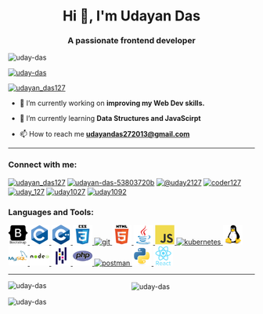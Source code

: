 <h1 align="center">Hi 👋, I'm Udayan Das</h1>
<h3 align="center">A passionate frontend developer</h3>

<p align="left"> <img src="https://komarev.com/ghpvc/?username=uday-das&label=Profile%20views&color=ffbb00&style=flat" alt="uday-das" /> </p>

<p align="left"> <a href="https://github.com/ryo-ma/github-profile-trophy"><img src="https://github-profile-trophy.vercel.app/?username=uday-das" alt="uday-das" /></a> </p>

<p align="left"> <a href="https://twitter.com/udayan_das127" target="blank"><img src="https://img.shields.io/twitter/follow/udayan_das127?logo=twitter&style=for-the-badge" alt="udayan_das127" /></a> </p>

- 🔭 I’m currently working on **improving my Web Dev skills.**

- 🌱 I’m currently learning **Data Structures and JavaScirpt**

- 📫 How to reach me **udayandas272013@gmail.com**

<hr>
<h3 align="left">Connect with me:</h3>
<p align="left">
<a href="https://twitter.com/udayan_das127" target="blank"><img align="center" src="https://raw.githubusercontent.com/rahuldkjain/github-profile-readme-generator/master/src/images/icons/Social/twitter.svg" alt="udayan_das127" height="30" width="40" /></a>
<a href="https://linkedin.com/in/udayan-das-53803720b" target="blank"><img align="center" src="https://raw.githubusercontent.com/rahuldkjain/github-profile-readme-generator/master/src/images/icons/Social/linked-in-alt.svg" alt="udayan-das-53803720b" height="30" width="40" /></a>
<a href="https://medium.com/@uday2127" target="blank"><img align="center" src="https://raw.githubusercontent.com/rahuldkjain/github-profile-readme-generator/master/src/images/icons/Social/medium.svg" alt="@uday2127" height="30" width="40" /></a>
<a href="https://www.codechef.com/users/coder127" target="blank"><img align="center" src="https://cdn.jsdelivr.net/npm/simple-icons@3.1.0/icons/codechef.svg" alt="coder127" height="30" width="40" /></a>
<a href="https://www.hackerrank.com/uday_127" target="blank"><img align="center" src="https://raw.githubusercontent.com/rahuldkjain/github-profile-readme-generator/master/src/images/icons/Social/hackerrank.svg" alt="uday_127" height="30" width="40" /></a>
<a href="https://www.leetcode.com/uday1027" target="blank"><img align="center" src="https://raw.githubusercontent.com/rahuldkjain/github-profile-readme-generator/master/src/images/icons/Social/leet-code.svg" alt="uday1027" height="30" width="40" /></a>
<a href="https://auth.geeksforgeeks.org/user/uday1092" target="blank"><img align="center" src="https://raw.githubusercontent.com/rahuldkjain/github-profile-readme-generator/master/src/images/icons/Social/geeks-for-geeks.svg" alt="uday1092" height="30" width="40" /></a>
</p>

<h3 align="left">Languages and Tools:</h3>
<p align="left"> <a href="https://getbootstrap.com" target="_blank" rel="noreferrer"> <img src="https://raw.githubusercontent.com/devicons/devicon/master/icons/bootstrap/bootstrap-plain-wordmark.svg" alt="bootstrap" width="40" height="40"/> </a> <a href="https://www.cprogramming.com/" target="_blank" rel="noreferrer"> <img src="https://raw.githubusercontent.com/devicons/devicon/master/icons/c/c-original.svg" alt="c" width="40" height="40"/> </a> <a href="https://www.w3schools.com/cpp/" target="_blank" rel="noreferrer"> <img src="https://raw.githubusercontent.com/devicons/devicon/master/icons/cplusplus/cplusplus-original.svg" alt="cplusplus" width="40" height="40"/> </a> <a href="https://www.w3schools.com/css/" target="_blank" rel="noreferrer"> <img src="https://raw.githubusercontent.com/devicons/devicon/master/icons/css3/css3-original-wordmark.svg" alt="css3" width="40" height="40"/> </a> <a href="https://git-scm.com/" target="_blank" rel="noreferrer"> <img src="https://www.vectorlogo.zone/logos/git-scm/git-scm-icon.svg" alt="git" width="40" height="40"/> </a> <a href="https://www.w3.org/html/" target="_blank" rel="noreferrer"> <img src="https://raw.githubusercontent.com/devicons/devicon/master/icons/html5/html5-original-wordmark.svg" alt="html5" width="40" height="40"/> </a> <a href="https://www.java.com" target="_blank" rel="noreferrer"> <img src="https://raw.githubusercontent.com/devicons/devicon/master/icons/java/java-original.svg" alt="java" width="40" height="40"/> </a> <a href="https://developer.mozilla.org/en-US/docs/Web/JavaScript" target="_blank" rel="noreferrer"> <img src="https://raw.githubusercontent.com/devicons/devicon/master/icons/javascript/javascript-original.svg" alt="javascript" width="40" height="40"/> </a> <a href="https://kubernetes.io" target="_blank" rel="noreferrer"> <img src="https://www.vectorlogo.zone/logos/kubernetes/kubernetes-icon.svg" alt="kubernetes" width="40" height="40"/> </a> <a href="https://www.linux.org/" target="_blank" rel="noreferrer"> <img src="https://raw.githubusercontent.com/devicons/devicon/master/icons/linux/linux-original.svg" alt="linux" width="40" height="40"/> </a> <a href="https://www.mysql.com/" target="_blank" rel="noreferrer"> <img src="https://raw.githubusercontent.com/devicons/devicon/master/icons/mysql/mysql-original-wordmark.svg" alt="mysql" width="40" height="40"/> </a> <a href="https://nodejs.org" target="_blank" rel="noreferrer"> <img src="https://raw.githubusercontent.com/devicons/devicon/master/icons/nodejs/nodejs-original-wordmark.svg" alt="nodejs" width="40" height="40"/> </a> <a href="https://pandas.pydata.org/" target="_blank" rel="noreferrer"> <img src="https://raw.githubusercontent.com/devicons/devicon/2ae2a900d2f041da66e950e4d48052658d850630/icons/pandas/pandas-original.svg" alt="pandas" width="40" height="40"/> </a> <a href="https://www.php.net" target="_blank" rel="noreferrer"> <img src="https://raw.githubusercontent.com/devicons/devicon/master/icons/php/php-original.svg" alt="php" width="40" height="40"/> </a> <a href="https://postman.com" target="_blank" rel="noreferrer"> <img src="https://www.vectorlogo.zone/logos/getpostman/getpostman-icon.svg" alt="postman" width="40" height="40"/> </a> <a href="https://www.python.org" target="_blank" rel="noreferrer"> <img src="https://raw.githubusercontent.com/devicons/devicon/master/icons/python/python-original.svg" alt="python" width="40" height="40"/> </a> <a href="https://reactjs.org/" target="_blank" rel="noreferrer"> <img src="https://raw.githubusercontent.com/devicons/devicon/master/icons/react/react-original-wordmark.svg" alt="react" width="40" height="40"/> </a> </p>

<hr>
<p><img align="left" width="50%" src="https://github-readme-stats.vercel.app/api?username=uday-das&show_icons=true&theme=merko&locale=en" alt="uday-das"/></p>

<p><img align="center" width="40%" src="https://github-readme-stats.vercel.app/api/top-langs?username=uday-das&show_icons=true&title_color=229ed5&text_color=ffffff&bg_color=011627&locale=en&layout=compact" alt="uday-das" /></p>

<p><img align="left" width="50%" src="https://github-readme-streak-stats.herokuapp.com/?user=uday-das&theme=dark" alt="uday-das" /></p>


